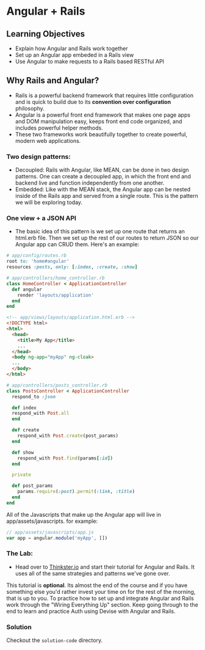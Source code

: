 # Angular + Rails

## Learning Objectives

* Explain how Angular and Rails work together
* Set up an Angular app embeded in a Rails view
* Use Angular to make requests to a Rails based RESTful API

## Why Rails and Angular?

* Rails is a powerful backend framework that requires little configuration and is quick to build due to its **convention over configuration** philosophy.
* Angular is a powerful front end framework that makes one page apps and DOM manipulation easy, keeps front end code organized, and includes powerful helper methods.
* These two frameworks work beautifully together to create powerful, modern web applications.

### Two design patterns:

* Decoupled: Rails with Angular, like MEAN, can be done in two design patterns. One can create a decoupled app, in which the front end and backend live and function independently from one another.
* Embedded: Like with the MEAN stack, the Angular app can be nested inside of the Rails app and served from a single route. This is the pattern we will be exploring today.

### One view + a JSON API

* The basic idea of this pattern is we set up one route that returns an html.erb file. Then we set up the rest of our routes to return JSON so our Angular app can CRUD them. Here's an example:

```ruby
# app/config/routes.rb
root to: 'home#angular'
resources :posts, only: [:index, :create, :show]
```

```ruby
# app/controllers/home_controller.rb
class HomeController < ApplicationController
  def angular
    render 'layouts/application'
  end
end
```
```html
<!-- app/views/layouts/application.html.erb -->
<!DOCTYPE html>
<html>
  <head>
    <title>My App</title>
    ...
  </head>
  <body ng-app="myApp" ng-cloak>
  ...
  </body>
</html>
```

```ruby
# app/controllers/posts_controller.rb
class PostsController < ApplicationController
  respond_to :json

  def index
  respond_with Post.all
  end

  def create
    respond_with Post.create(post_params)
  end

  def show
    respond_with Post.find(params[:id])
  end

  private

  def post_params
    params.require(:post).permit(:link, :title)
  end
end
```

All of the Javascripts that make up the Angular app will live in app/assets/javascripts. for example:

```js
// app/assets/javascripts/app.js
var app = angular.module('myApp', [])
```

### The Lab:

* Head over to [Thinkster.io](https://thinkster.io/angular-rails) and start their tutorial for Angular and Rails. It uses all of the same strategies and patterns we've gone over.

This tutorial is **optional**. Its almost the end of the course and if you have something else you'd rather invest your time on for the rest of the morning, that is up to you.
To practice how to set up and integrate Angular and Rails work through the "Wiring Everything Up" section. Keep going through to the end to learn and practice Auth using Devise with Angular and Rails.

### Solution

Checkout the `solution-code` directory.
